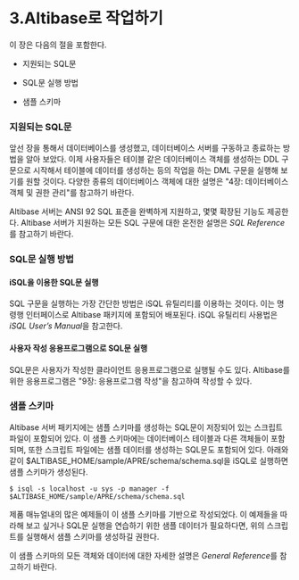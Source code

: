 # 3.Altibase로 작업하기

이 장은 다음의 절을 포함한다.

-   지원되는 SQL문

-   SQL문 실행 방법

-   샘플 스키마

### 지원되는 SQL문 

앞선 장을 통해서 데이터베이스를 생성했고, 데이터베이스 서버를 구동하고 종료하는 방법을 알아 보았다. 이제 사용자들은 테이블 같은 데이터베이스 객체를 생성하는 DDL 구문으로 시작해서 테이블에 데이터를 생성하는 등의 작업을 하는 DML 구문을 실행해 보기를 원할 것이다. 다양한 종류의 데이터베이스 객체에 대한 설명은 "4장: 데이터베이스 객체 및 권한 관리"를 참고하기 바란다.

Altibase 서버는 ANSI 92 SQL 표준을 완벽하게 지원하고, 몇몇 확장된 기능도 제공한다. Altibase 서버가 지원하는 모든 SQL 구문에 대한 온전한 설명은 *SQL Reference*를 참고하기 바란다.

### SQL문 실행 방법

#### iSQL을 이용한 SQL문 실행

SQL 구문을 실행하는 가장 간단한 방법은 iSQL 유틸리티를 이용하는 것이다. 이는 명령행 인터페이스로 Altibase 패키지에 포함되어 배포된다. iSQL 유틸리티 사용법은 *iSQL User’s Manual*을 참고한다.

#### 사용자 작성 응용프로그램으로 SQL문 실행

SQL문은 사용자가 작성한 클라이언트 응용프로그램으로 실행될 수도 있다. Altibase를 위한 응용프로그램은 "9장: 응용프로그램 작성"을 참고하여 작성할 수 있다.

### 샘플 스키마

Altibase 서버 패키지에는 샘플 스키마를 생성하는 SQL문이 저장되어 있는 스크립트 파일이 포함되어 있다. 이 샘플 스키마에는 데이터베이스 테이블과 다른 객체들이 포함되며, 또한 스크립트 파일에는 샘플 데이터를 생성하는 SQL문도 포함되어 있다. 아래와 같이 \$ALTIBASE_HOME/sample/APRE/schema/schema.sql을 iSQL로 실행하면 샘플 스키마가 생성된다.

```
$ isql -s localhost -u sys -p manager -f 
$ALTIBASE_HOME/sample/APRE/schema/schema.sql
```

제품 매뉴얼내의 많은 예제들이 이 샘플 스키마를 기반으로 작성되었다. 이 예제들을 따라해 보고 싶거나 SQL문 실행을 연습하기 위한 샘플 데이터가 필요하다면, 위의 스크립트를 실행해서 샘플 스키마를 생성하길 권한다.

이 샘플 스키마의 모든 객체와 데이터에 대한 자세한 설명은 *General Reference*를 참고하기 바란다.


